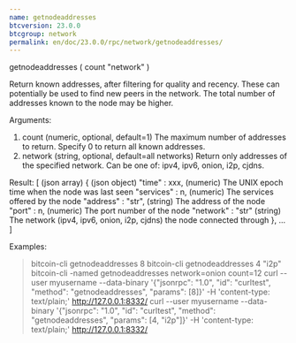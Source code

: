 ```yaml
---
name: getnodeaddresses
btcversion: 23.0.0
btcgroup: network
permalink: en/doc/23.0.0/rpc/network/getnodeaddresses/
---
```


getnodeaddresses ( count "network" )

Return known addresses, after filtering for quality and recency.
These can potentially be used to find new peers in the network.
The total number of addresses known to the node may be higher.

Arguments:
1. count      (numeric, optional, default=1) The maximum number of addresses to return. Specify 0 to return all known addresses.
2. network    (string, optional, default=all networks) Return only addresses of the specified network. Can be one of: ipv4, ipv6, onion, i2p, cjdns.

Result:
[                         (json array)
  {                       (json object)
    "time" : xxx,         (numeric) The UNIX epoch time when the node was last seen
    "services" : n,       (numeric) The services offered by the node
    "address" : "str",    (string) The address of the node
    "port" : n,           (numeric) The port number of the node
    "network" : "str"     (string) The network (ipv4, ipv6, onion, i2p, cjdns) the node connected through
  },
  ...
]

Examples:
> bitcoin-cli getnodeaddresses 8
> bitcoin-cli getnodeaddresses 4 "i2p"
> bitcoin-cli -named getnodeaddresses network=onion count=12
> curl --user myusername --data-binary '{"jsonrpc": "1.0", "id": "curltest", "method": "getnodeaddresses", "params": [8]}' -H 'content-type: text/plain;' http://127.0.0.1:8332/
> curl --user myusername --data-binary '{"jsonrpc": "1.0", "id": "curltest", "method": "getnodeaddresses", "params": [4, "i2p"]}' -H 'content-type: text/plain;' http://127.0.0.1:8332/


